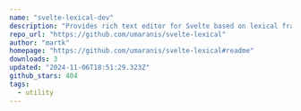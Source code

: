 ```yaml
---
name: "svelte-lexical-dev"
description: "Provides rich text editor for Svelte based on lexical framework."
repo_url: "https://github.com/umaranis/svelte-lexical"
author: "martk"
homepage: "https://github.com/umaranis/svelte-lexical#readme"
downloads: 3
updated: "2024-11-06T18:51:29.323Z"
github_stars: 404
tags: 
  - utility
---
```

